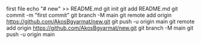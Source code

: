 first  file
echo "# new" >> README.md
git init
git add README.md
git commit -m "first commit"
git branch -M main
git remote add origin https://github.com/AkosBgyarmat/new.git
git push -u origin main
git remote add origin https://github.com/AkosBgyarmat/new.git
git branch -M main
git push -u origin main